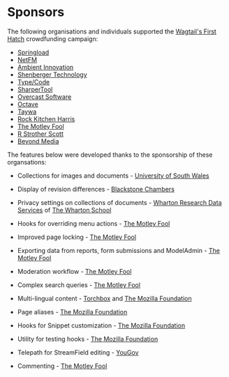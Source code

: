 # Sponsors

The following organisations and individuals supported the [Wagtail's First Hatch](https://www.kickstarter.com/projects/noripyt/wagtails-first-hatch) crowdfunding campaign:

- [Springload](https://springload.nz/)
- [NetFM](https://netfm.org/)
- [Ambient Innovation](https://ambient-innovation.com/)
- [Shenberger Technology](http://shenbergertech.com/)
- [Type/Code](https://typecode.com/)
- [SharperTool](https://sharpertool.com/)
- [Overcast Software](https://www.overcast.io/)
- [Octave](https://octave.nz/)
- [Taywa](https://www.taywa.ch/)
- [Rock Kitchen Harris](https://www.rkh.co.uk/)
- [The Motley Fool](https://www.fool.com/)
- [R Strother Scott](https://twitter.com/rstrotherscott)
- [Beyond Media](https://www.beyond.works/)

The features below were developed thanks to the sponsorship of these organsations:

 - Collections for images and documents - [University of South Wales](https://www.southwales.ac.uk/)

- Display of revision differences - [Blackstone Chambers](https://www.blackstonechambers.com/)

- Privacy settings on collections of documents - [Wharton Research Data Services](https://www.WhartonWRDS.com/) of [The Wharton School](https://www.wharton.upenn.edu)

- Hooks for overriding menu actions - [The Motley Fool](https://www.fool.com/)

- Improved page locking - [The Motley Fool](https://www.fool.com/)

- Exporting data from reports, form submissions and ModelAdmin  - [The Motley Fool](https://www.fool.com/)

- Moderation workflow  - [The Motley Fool](https://www.fool.com/)

- Complex search queries  - [The Motley Fool](https://www.fool.com/)

- Multi-lingual content - [Torchbox](https://torchbox.com/wagtail-cms/) and [The Mozilla Foundation](https://foundation.mozilla.org/en/)

- Page aliases - [The Mozilla Foundation](https://foundation.mozilla.org/en/)

- Hooks for Snippet customization - [The Mozilla Foundation](https://foundation.mozilla.org/en/)

- Utility for testing hooks - [The Mozilla Foundation](https://foundation.mozilla.org/en/)

- Telepath for StreamField editing - [YouGov](https://yougov.co.uk/)

- Commenting - [The Motley Fool](https://www.fool.com/)
